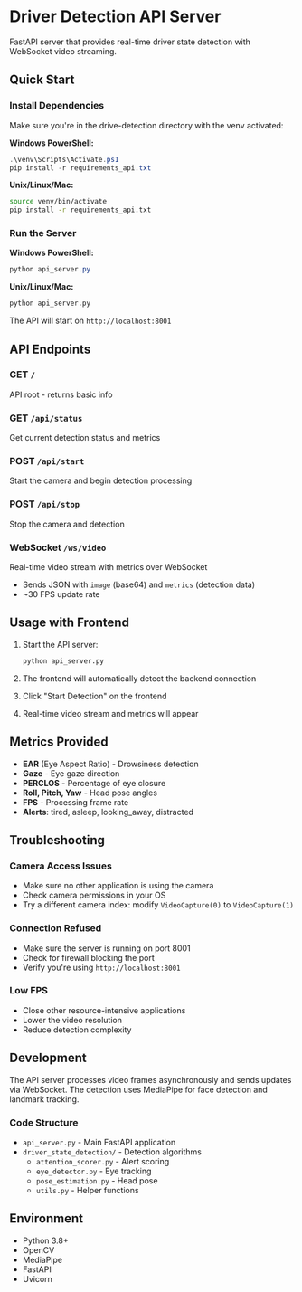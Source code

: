 # Driver Detection API Server

FastAPI server that provides real-time driver state detection with WebSocket video streaming.

## Quick Start

### Install Dependencies

Make sure you're in the drive-detection directory with the venv activated:

**Windows PowerShell:**
```powershell
.\venv\Scripts\Activate.ps1
pip install -r requirements_api.txt
```

**Unix/Linux/Mac:**
```bash
source venv/bin/activate
pip install -r requirements_api.txt
```

### Run the Server

**Windows PowerShell:**
```powershell
python api_server.py
```

**Unix/Linux/Mac:**
```bash
python api_server.py
```

The API will start on `http://localhost:8001`

## API Endpoints

### GET `/`
API root - returns basic info

### GET `/api/status`
Get current detection status and metrics

### POST `/api/start`
Start the camera and begin detection processing

### POST `/api/stop`
Stop the camera and detection

### WebSocket `/ws/video`
Real-time video stream with metrics over WebSocket
- Sends JSON with `image` (base64) and `metrics` (detection data)
- ~30 FPS update rate

## Usage with Frontend

1. Start the API server:
   ```bash
   python api_server.py
   ```

2. The frontend will automatically detect the backend connection
3. Click "Start Detection" on the frontend
4. Real-time video stream and metrics will appear

## Metrics Provided

- **EAR** (Eye Aspect Ratio) - Drowsiness detection
- **Gaze** - Eye gaze direction
- **PERCLOS** - Percentage of eye closure
- **Roll, Pitch, Yaw** - Head pose angles
- **FPS** - Processing frame rate
- **Alerts**: tired, asleep, looking_away, distracted

## Troubleshooting

### Camera Access Issues
- Make sure no other application is using the camera
- Check camera permissions in your OS
- Try a different camera index: modify `VideoCapture(0)` to `VideoCapture(1)`

### Connection Refused
- Make sure the server is running on port 8001
- Check for firewall blocking the port
- Verify you're using `http://localhost:8001`

### Low FPS
- Close other resource-intensive applications
- Lower the video resolution
- Reduce detection complexity

## Development

The API server processes video frames asynchronously and sends updates via WebSocket. The detection uses MediaPipe for face detection and landmark tracking.

### Code Structure

- `api_server.py` - Main FastAPI application
- `driver_state_detection/` - Detection algorithms
  - `attention_scorer.py` - Alert scoring
  - `eye_detector.py` - Eye tracking
  - `pose_estimation.py` - Head pose
  - `utils.py` - Helper functions

## Environment

- Python 3.8+
- OpenCV
- MediaPipe
- FastAPI
- Uvicorn

